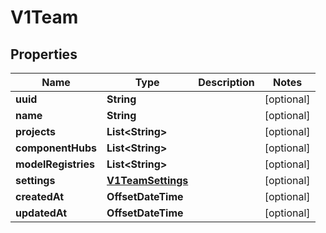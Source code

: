 

# V1Team


## Properties

Name | Type | Description | Notes
------------ | ------------- | ------------- | -------------
**uuid** | **String** |  |  [optional]
**name** | **String** |  |  [optional]
**projects** | **List&lt;String&gt;** |  |  [optional]
**componentHubs** | **List&lt;String&gt;** |  |  [optional]
**modelRegistries** | **List&lt;String&gt;** |  |  [optional]
**settings** | [**V1TeamSettings**](V1TeamSettings.md) |  |  [optional]
**createdAt** | **OffsetDateTime** |  |  [optional]
**updatedAt** | **OffsetDateTime** |  |  [optional]



